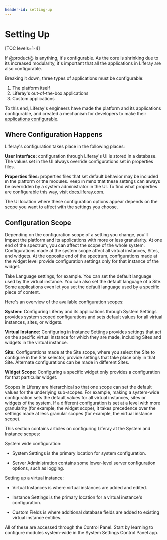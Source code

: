 ```yaml
---
header-id: setting-up
---
```


# Setting Up

[TOC levels=1-4]

If @product@ is anything, it's configurable. As the core is shrinking
due to its increased modularity, it's important that all the applications in
Liferay are also configurable. 

Breaking it down, three types of applications must be configurable:

1.  The platform itself
2.  Liferay's out-of-the-box applications 
3.  Custom applications

To this end, Liferay's engineers have made the platform and its applications
configurable, and created a mechanism for developers to make their
[applications configurable](/docs/7-1/tutorials/-/knowledge_base/t/configurable-applications).

## Where Configuration Happens

Liferay's configuration takes place in the following places: 

**User Interface:** configuration through Liferay's UI is stored in a database. The
values set in the UI always override configurations set in properties files.

**Properties files:** properties files that set default behavior may be included in
the platform or the modules. Keep in mind that these settings can always be
overridden by a system administrator in the UI. To find what properties are
configurable this way, visit
[docs.liferay.com](https://docs.liferay.com/portal/7.1-latest/propertiesdoc).

The UI location where these configuration options appear depends on the scope
you want to affect with the settings you choose.

## Configuration Scope

Depending on the configuration scope of a setting you change, you'll impact the
platform and its applications with more or less granularity. At one end of the
spectrum, you can affect the scope of the whole system. Configurations made at
the system scope affect all virtual instances, Sites, and widgets. At the
opposite end of the spectrum, configurations made at the widget level provide
configuration settings only for that instance of the widget. 

Take Language settings, for example. You can set the default language used by
the virtual instance. You can also set the default language of a Site. Some
applications even let you set the default language used by a specific piece of
content. 

Here's an overview of the available configuration scopes:

**System:** Configuring Liferay and its applications through System Settings
provides system scoped configurations and sets default values for all virtual
instances, sites, or widgets.

**Virtual Instance:** Configuring in Instance Settings provides settings that
act on the specific virtual instance for which they are made, including Sites
and widgets in the virtual instance.

**Site:** Configurations made at the Site scope, where you select the Site to
configure in the Site selector, provide settings that take place only in that
Site. Alternate configurations can be made in different Sites.

**Widget Scope:** Configuring a specific widget only provides a
configuration for that particular widget.

Scopes in Liferay are hierarchical so that one scope can set the default values
for the underlying sub-scopes. For example, making a system-wide configuration
sets the default values for all virtual instances, sites or widgets of
the system. If a different configuration is set at a level with more granularity
(for example, the widget scope), it takes precedence over the settings made
at less granular scopes (for example, the virtual instance scope).

This section contains articles on configuring Liferay at the System and Instance
scopes:

System wide configuration:

- System Settings is the primary location for system configuration.

- Server Administration contains some lower-level server configuration options, such
  as logging.

Setting up a virtual instance:

- Virtual Instances is where virtual instances are added and
  edited.

- Instance Settings is the primary location for a virtual instance's
  configuration.

- Custom Fields is where additional database fields are added to existing
  virtual instance entities.

All of these are accessed through the Control Panel. Start by learning to
configure modules system-wide in the System Settings Control Panel app.
